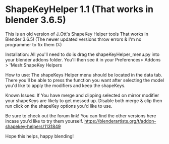 # ShapeKeyHelper 1.1 (That works in blender 3.6.5)
This is an old version of J_Ott's ShapeKey Helper tools That works in Blender 3.6.5!
(The newer updated versions throw errors & I'm no programmer to fix them D:)

Installation: All you'll need to do is drag the shapeKeyHelper_menu.py into your blender addons folder. 
You'll then see it in your Preferences> Addons > 'Mesh:ShapeKey Helpers

How to use: The shapeKeys Helper menu should be located in the data tab. There you'll be able to press the function you
want after selecting the model you'd like to apply the modifiers and keep the shapeKeys. 

Known Issues: If You have merge and clipping selected on mirror modifier your shapeKeys are likely to get messed up. 
Disable both merge & clip then run click on the shapeKey options you'd like to use. 

Be sure to check out the forum link! You can find the other versions here incase you'd like to try them yourself.
https://blenderartists.org/t/addon-shapekey-helpers/1131849

Hope this helps, happy blending! 

